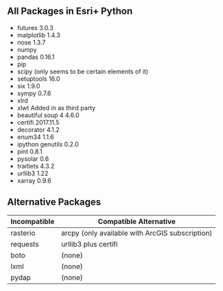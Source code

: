 ## All Packages in Esri+ Python

* futures 3.0.3
* matplotlib 1.4.3
* nose 1.3.7
* numpy
* pandas 0.16.1
* pip
* scipy (only seems to be certain elements of it)
* setuptools 16.0
* six 1.9.0
* sympy 0.7.6
* xlrd
* xlwt
Added in as third party
* beautiful soup 4 4.6.0
* certifi 2017.11.5
* decorator 4.1.2
* enum34 1.1.6
* ipython genutils 0.2.0
* pint 0.8.1
* pysolar 0.6
* traitlets 4.3.2
* urllib3 1.22
* xarray 0.9.6

## Alternative Packages

| Incompatible | Compatible Alternative |
| -------- | -------- |
| rasterio   | arcpy (only available with ArcGIS subscription)   |
| requests   | urllib3 plus certifi  |
| boto   | (none)   |
| lxml   | (none)   |
| pydap  | (none)   |
